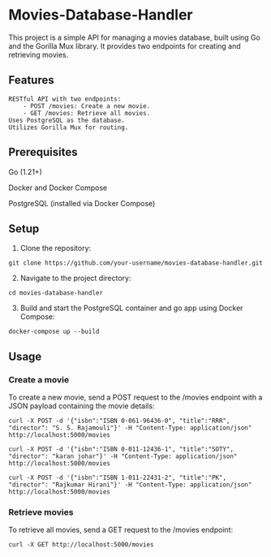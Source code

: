 
# Movies-Database-Handler

This project is a simple API for managing a movies database, built using Go and the Gorilla Mux library. It provides two endpoints for creating and retrieving movies.


## Features

```
RESTful API with two endpoints:
    - POST /movies: Create a new movie.
    - GET /movies: Retrieve all movies.
Uses PostgreSQL as the database.
Utilizes Gorilla Mux for routing.
```

## Prerequisites

Go (1.21+)

Docker and Docker Compose

PostgreSQL (installed via Docker Compose)

## Setup

1. Clone the repository:

```
git clone https://github.com/your-username/movies-database-handler.git
```

2. Navigate to the project directory:

```
cd movies-database-handler
```

3. Build and start the PostgreSQL container and go app using Docker Compose:
```
docker-compose up --build
```


## Usage

### Create a movie

To create a new movie, send a POST request to the /movies endpoint with a JSON payload containing the movie details:

```
curl -X POST -d '{"isbn":"ISBN 0-061-96436-0", "title":"RRR", "director": "S. S. Rajamouli"}' -H "Content-Type: application/json" http://localhost:5000/movies

curl -X POST -d '{"isbn":"ISBN 0-011-12436-1", "title":"SOTY", "director": "karan johar"}' -H "Content-Type: application/json" http://localhost:5000/movies

curl -X POST -d '{"isbn":"ISBN 1-011-22431-2", "title":"PK", "director": "Rajkumar Hirani"}' -H "Content-Type: application/json" http://localhost:5000/movies
```

### Retrieve movies

To retrieve all movies, send a GET request to the /movies endpoint:

```
curl -X GET http://localhost:5000/movies
```

